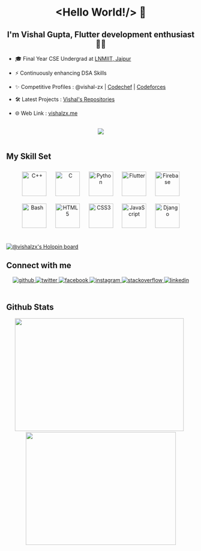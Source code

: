 # <div align="center"> <Hello World!/> 👋 </div>  

## **<div align="center">I'm Vishal Gupta, Flutter development enthusiast 👨‍💻 </div>**  
  

- 🎓 Final Year CSE Undergrad at [LNMIIT, Jaipur](https://lnmiit.ac.in)  
  

- ⚡ Continuously enhancing DSA Skills  


- ✨ Competitive Profiles : @vishal-zx | [Codechef](https://www.codechef.com/users/vishal_zx) | [Codeforces](https://codeforces.com/profile/vishal_zx) 
  

- 🛠️ Latest Projects : [Vishal's Repositories](https://github.com/vishal-zx?tab=repositories) 
  

- 🌐 Web Link  : [vishalzx.me](https://vishalzx.me)  
  

<br/>  
<div align="center">
<img src="https://komarev.com/ghpvc/?username=vishal-zx&&style=flat-square" align="center" />
</div>  
  

<br/>  


## My Skill Set  
<div align="center">  
<img style="margin: 10px" src="https://profilinator.rishav.dev/skills-assets/cplusplus-original.svg" alt="C++" height="65" />  
<img style="margin: 10px" src="https://profilinator.rishav.dev/skills-assets/c-original.svg" alt="C" height="65" />  
<img style="margin: 10px" src="https://profilinator.rishav.dev/skills-assets/python-original.svg" alt="Python" height="65" />  
<img style="margin: 10px" src="https://profilinator.rishav.dev/skills-assets/flutterio-icon.svg" alt="Flutter" height="65" />  
<img style="margin: 10px" src="https://profilinator.rishav.dev/skills-assets/firebase.png" alt="Firebase" height="65" />  
<img style="margin: 10px" src="https://profilinator.rishav.dev/skills-assets/gnu_bash-icon.svg" alt="Bash" height="65" />  
<img style="margin: 10px" src="https://profilinator.rishav.dev/skills-assets/html5-original-wordmark.svg" alt="HTML5" height="65" />  
<img style="margin: 10px" src="https://profilinator.rishav.dev/skills-assets/css3-original-wordmark.svg" alt="CSS3" height="65" />  
<img style="margin: 10px" src="https://profilinator.rishav.dev/skills-assets/javascript-original.svg" alt="JavaScript" height="65" />  
<img style="margin: 10px" src="https://profilinator.rishav.dev/skills-assets/django-original.svg" alt="Django" height="65" />  
</div>  

<br/>  

[![@vishalzx's Holopin board](https://holopin.io/api/user/board?user=vishalzx)](https://holopin.io/@vishalzx)



## Connect with me  
<div align="center">
<a href="https://github.com/vishal-zx" target="_blank">
<img src=https://img.shields.io/badge/github-%2324292e.svg?&style=for-the-badge&logo=github&logoColor=white alt=github style="margin-bottom: 5px;" />
</a>
<a href="https://twitter.com/vishal_zx" target="_blank">
<img src=https://img.shields.io/badge/twitter-%2300acee.svg?&style=for-the-badge&logo=twitter&logoColor=white alt=twitter style="margin-bottom: 5px;" />
</a>
<a href="https://www.facebook.com/vishalgzx" target="_blank">
<img src=https://img.shields.io/badge/facebook-%232E87FB.svg?&style=for-the-badge&logo=facebook&logoColor=white alt=facebook style="margin-bottom: 5px;" />
</a>
<a href="https://instagram.com/vishalagrawal__" target="_blank">
<img src=https://img.shields.io/badge/instagram-%23000000.svg?&style=for-the-badge&logo=instagram&logoColor=white alt=instagram style="margin-bottom: 5px;" />
</a>
<a href="https://stackoverflow.com/users/14667182/vishal-gupta" target="_blank">
<img src=https://img.shields.io/badge/stackoverflow-%23F28032.svg?&style=for-the-badge&logo=stackoverflow&logoColor=white alt=stackoverflow style="margin-bottom: 5px;" />
</a>
<a href="https://linkedin.com/in/vishal-zx" target="_blank">
<img src=https://img.shields.io/badge/linkedin-%231E77B5.svg?&style=for-the-badge&logo=linkedin&logoColor=white alt=linkedin style="margin-bottom: 5px;" />
</a>  
</div>  
  

<br/>  


## Github Stats  
<div align="center">
  <a href="#"><img src="https://github-readme-stats.vercel.app/api/?username=vishal-zx&theme=dracula" width="450" height="300" ></a>
    &nbsp;
  <a href="#"><img src="https://github-readme-stats.vercel.app/api/top-langs/?username=vishal-zx&theme=dracula" width="400" height="300" ></a>
</div>  

<br/>  
